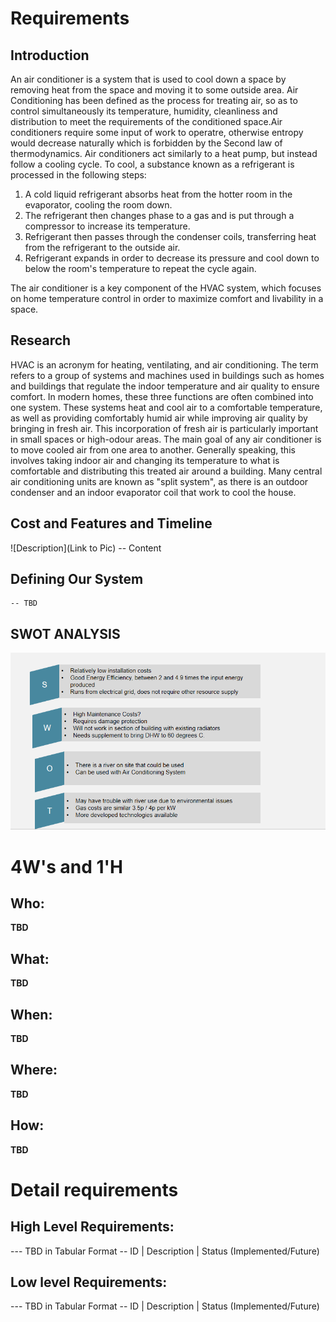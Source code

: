 # Requirements
## Introduction
 An air conditioner is a system that is used to cool down a space by removing heat from the space and moving it to some outside area. Air Conditioning has been defined as the process for treating air, so as to control simultaneously its temperature, humidity, cleanliness and distribution to meet the requirements of the conditioned space.Air conditioners require some input of work to operatre, otherwise entropy would decrease naturally which is forbidden by the Second law of thermodynamics. Air conditioners act similarly to a heat pump, but instead follow a cooling cycle. To cool, a substance known as a refrigerant is processed in the following steps:
 1. A cold liquid refrigerant absorbs heat from the hotter room in the evaporator, cooling the room down.
 2. The refrigerant then changes phase to a gas and is put through a compressor to increase its temperature.
 3. Refrigerant then passes through the condenser coils, transferring heat from the refrigerant to the outside air.
 4. Refrigerant expands in order to decrease its pressure and cool down to below the room's temperature to repeat the cycle again.

The air conditioner is a key component of the HVAC system, which focuses on home temperature control in order to maximize comfort and livability in a space.

## Research

HVAC is an acronym for heating, ventilating, and air conditioning. The term refers to a group of systems and machines used in buildings such as homes and buildings that regulate the indoor temperature and air quality to ensure comfort. In modern homes, these three functions are often combined into one system. These systems heat and cool air to a comfortable temperature, as well as providing comfortably humid air while improving air quality by bringing in fresh air. This incorporation of fresh air is particularly important in small spaces or high-odour areas.
The main goal of any air conditioner is to move cooled air from one area to another. Generally speaking, this involves taking indoor air and changing its temperature to what is comfortable and distributing this treated air around a building. Many central air conditioning units are known as "split system", as there is an outdoor condenser and an indoor evaporator coil that work to cool the house.
## Cost and Features and Timeline
![Description](Link to Pic)
-- Content 
## Defining Our System
    -- TBD
## SWOT ANALYSIS
![image](https://github.com/Subhashini2046/ResearchProduct/blob/ProductSdlc/1_Requirements/SWOT.png)
# 4W&#39;s and 1&#39;H

## Who:

**TBD**

## What:

**TBD**

## When:

**TBD**

## Where:

**TBD**

## How:

**TBD**

# Detail requirements
## High Level Requirements:
--- TBD in Tabular Format 
-- ID | Description | Status (Implemented/Future)


##  Low level Requirements:
--- TBD in Tabular Format 
-- ID | Description | Status (Implemented/Future)
